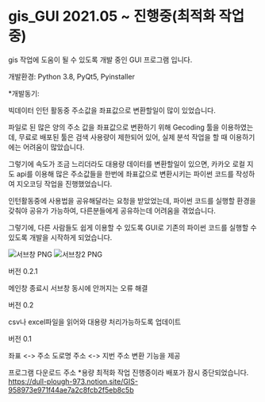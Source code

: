 # gis_GUI 2021.05 ~ 진행중(최적화 작업중) 
gis 작업에 도움이 될 수 있도록 개발 중인 GUI 프로그램 입니다.

개발환경:
Python 3.8, PyQt5, Pyinstaller

*개발동기:

빅데이터 인턴 활동중 주소값을 좌표값으로 변환할일이 많이 있었습니다.

파일로 된 많은 양의 주소 값을 좌표값으로 변환하기 위해  Gecoding 툴을 이용하였는데, 무료로 배포된 툴은 검색 사용량이 제한되어 있어, 실제 분석 작업을 할 때 이용하기에는 어려움이 많았습니다.

그렇기에 속도가 조금 느리더라도 대용량 데이터를 변환할일이 있으면, 카카오 로컬 지도 api를 이용해 많은 주소값들을 한번에 좌표값으로 변환시키는 파이썬 코드를 작성하여 지오코딩 작업을 진행했었습니다.

인턴활동중에 사용법을 공유해달라는 요청을 받았었는데,  파이썬 코드를 실행할 환경을 갖춰야 공유가 가능하여, 다른분들에게 공유하는데 어려움을 겪었습니다.

그렇기에, 다른 사람들도 쉽게 이용할 수 있도록 GUI로 기존의 파이썬 코드를 실행할 수 있도록  개발을 시작하게 되었습니다.


![서브창 PNG](https://user-images.githubusercontent.com/30370933/159404530-9aa3f6c8-b849-4cc5-b434-4abb39ce501c.png)
![서브창2 PNG](https://user-images.githubusercontent.com/30370933/159404540-4251b9e9-b6d7-4df3-9895-65aee8d444d8.png)


버전 0.2.1

메인창 종료시 서브창 동시에 안꺼지는 오류 해결

버전 0.2

csv나 excel파일을 읽어와 대용량 처리가능하도록 업데이트


버전 0.1

좌표 <-> 주소 
도로명 주소 <-> 지번 주소
변환 기능을 제공



프로그램 다운로드 주소
*용량 최적화 작업 진행중이라 배포가 잠시 중단되었습니다.
https://dull-plough-973.notion.site/GIS-958973e971f44ae7a2c8fcb2f5eb8c5b
